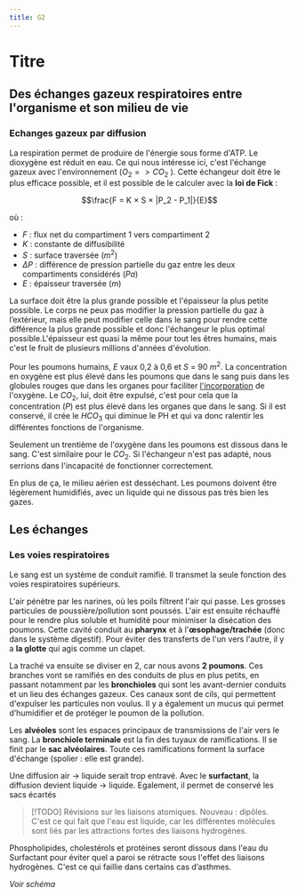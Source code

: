 ```yaml
---
title: G2
---
```


# Titre

## Des échanges gazeux respiratoires entre l'organisme et son milieu de vie

### Echanges gazeux par diffusion

La respiration permet de produire de l'énergie sous forme d'ATP. Le dioxygène est réduit en eau. Ce qui nous intéresse ici, c'est l'échange gazeux avec l'environnement ($O_2 => CO_2$ ). Cette échangeur doit être le plus efficace possible, et il est possible de le calculer avec la **loi de Fick** :

$$\frac{F = K × S × |P_2 - P_1|}{E}$$

où :
- $F$ : flux net du compartiment 1 vers compartiment 2
- $K$ : constante de diffusibilité
- $S$ : surface traversée ($m^2$)
- $\Delta P$ : différence de pression partielle du gaz entre les deux compartiments considérés ($Pa$)
- $E$ : épaisseur traversée ($m$)

La surface doit être la plus grande possible et l'épaisseur la plus petite possible. Le corps ne peux pas modifier la pression partielle du gaz à l’extérieur, mais elle peut modifier celle dans le sang pour rendre cette différence la plus grande possible et donc l'échangeur le plus optimal possible.L'épaisseur est quasi la même pour tout les êtres humains, mais c'est le fruit de plusieurs millions d'années d'évolution.

Pour les poumons humains, $E$ vaux 0,2 à 0,6 et $S$ = 90 $m^2$. La concentration en oxygène est plus élevé dans les poumons que dans le sang puis dans les globules rouges que dans les organes pour faciliter <u style="">l'incorporation</u> de l'oxygène. Le $CO_2$, lui, doit être expulsé, c'est pour cela que la concentration ($P$) est plus élevé dans les organes que dans le sang. Si il est conservé, il crée le $HCO_3$ qui diminue le PH et qui va donc ralentir les différentes fonctions de l'organisme. 

Seulement un trentième de l'oxygène dans les poumons est dissous dans le sang. C'est similaire pour le $CO_2$. Si l'échangeur n'est pas adapté, nous serrions dans l'incapacité de fonctionner correctement.

En plus de ça, le milieu aérien est desséchant. Les poumons doivent être légèrement humidifiés, avec un liquide qui ne dissous pas très bien les gazes.

## Les échanges 
### Les voies respiratoires
Le sang est un système de conduit ramifié. Il transmet la seule fonction des voies respiratoires supérieurs. 

L'air pénètre par les narines, où les poils filtrent l'air qui passe. Les grosses particules de poussière/pollution sont poussés. L'air est ensuite réchauffé pour le rendre plus soluble et humidité pour minimiser la disécation des poumons. Cette cavité conduit au **pharynx** et à l'**œsophage/trachée** (donc dans le système digestif). Pour éviter des transferts de l'un vers l'autre, il y a **la glotte** qui agis comme un clapet.  

La traché va ensuite se diviser en 2, car nous avons **2 poumons**. Ces branches vont se ramifiés en des conduits de plus en plus petits, en passant notamment par les **bronchioles** qui sont les avant-dernier conduits et un lieu des échanges gazeux. Ces canaux sont de cils, qui permettent d'expulser les particules non voulus. Il y a également un mucus qui permet d’humidifier et de protéger le poumon de la  pollution. 

Les **alvéoles** sont les espaces principaux de transmissions de l'air vers le sang. 
La **bronchiole terminale** est la fin des tuyaux de ramifications. Il se finit par le **sac alvéolaires**. Toute ces ramifications forment la surface d'échange (spolier : elle est grande).  

Une diffusion air -> liquide serait trop entravé. Avec le **surfactant**, la diffusion devient liquide -> liquide. Egalement, il permet de conservé les sacs écartés

> [!TODO]
> Révisions sur les liaisons atomiques. Nouveau : dipôles. C'est ce qui fait que l'eau est  liquide, car les différentes molécules sont liés par les attractions fortes des liaisons hydrogènes.

Phospholipides, cholestérols et protéines seront dissous dans l'eau du Surfactant pour éviter quel a paroi se rétracte sous l'effet des liaisons hydrogènes. C'est ce qui faillie dans certains cas d’asthmes. 

*Voir schéma*

